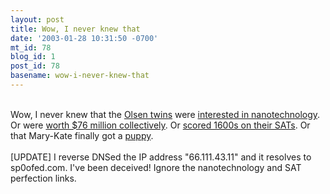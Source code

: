 ```yaml
---
layout: post
title: Wow, I never knew that
date: '2003-01-28 10:31:50 -0700'
mt_id: 78
blog_id: 1
post_id: 78
basename: wow-i-never-knew-that
---
```

<br />Wow, I never knew that the <a href="http://www.marykateandashley.com/">Olsen twins</a> were <a href="http://66.111.43.11/reports/2003/WORLD/0194/4332193.html">interested in nanotechnology</a>. Or were <a href="http://seattlepi.nwsource.com/people/105186_people22.shtml">worth $76 million collectively</a>. Or <a href="http://66.111.43.11/reports/2003/WORLD/0194/4332193.html">scored 1600s on their SATs</a>. Or that Mary-Kate finally got a <a href="http://mary-kateandashley.com/hip_picks/" title="Bleh, who cares?">puppy</a>.<br /><br />[UPDATE] I reverse DNSed the IP address "66.111.43.11" and it resolves to sp0ofed.com. I've been deceived! Ignore the nanotechnology and SAT perfection links.<br /><br /><br />
